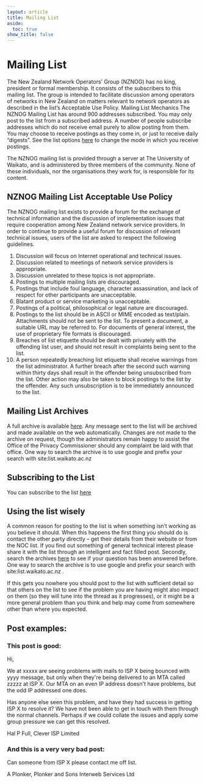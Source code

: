 ```yaml
---
layout: article
title: Mailing List
aside:
  toc: true
show_title: false
---
```

# Mailing List

The New Zealand Network Operators’ Group (NZNOG) has no king, president or formal membership. It consists of the subscribers to this mailing list. The group is intended to facilitate discussion among operators of networks in New Zealand on matters relevant to network operators as described in the list’s Acceptable Use Policy.
Mailing List Mechanics
The NZNOG Mailing List has around 900 addresses subscribed. You may only post to the list from a subscribed address. A number of people subscribe addresses which do not receive email purely to allow posting from them.
You may choose to receive postings as they come in, or just to receive daily “digests”. See the list options [here](https://list.waikato.ac.nz/postorius/lists/nznog.list.waikato.ac.nz/) to change the mode in which you receive postings.

The NZNOG mailing list is provided through a server at The University of Waikato, and is administered by three members of the community. None of these individuals, nor the organisations they work for, is responsible for its content.

## NZNOG Mailing List Acceptable Use Policy
The NZNOG mailing list exists to provide a forum for the exchange of technical information and the discussion of implementation issues that require cooperation among New Zealand network service providers.
In order to continue to provide a useful forum for discussion of relevant technical issues, users of the list are asked to respect the following guidelines.

1. Discussion will focus on Internet operational and technical issues.
2. Discussion related to meetings of network service providers is appropriate.
3. Discussion unrelated to these topics is not appropriate.
4. Postings to multiple mailing lists are discouraged.
5. Postings that include foul language, character assassination, and lack of respect for other participants are unacceptable.
6. Blatant product or service marketing is unacceptable.
7. Postings of a political, philosophical or legal nature are discouraged.
8. Postings to the list should be in ASCII or MIME encoded as text/plain. Attachments should not be sent to the list. To present a document, a suitable URL may be referred to. For documents of general interest, the use of proprietary file formats is discouraged.
9. Breaches of list etiquette should be dealt with privately with the offending list user, and should not result in complaints being sent to the list.
10. A person repeatedly breaching list etiquette shall receive warnings from the list administrator. A further breach after the second such warning within thirty days shall result in the offender being unsubscribed from the list. Other action may also be taken to block postings to the list by the offender. Any such unsubscription is to be immediately announced to the list.

## Mailing List Archives
A full archive is available [here](https://list.waikato.ac.nz/hyperkitty/list/nznog@list.waikato.ac.nz/). Any message sent to the list will be archived and made available on the web automatically. Changes are not made to the archive on request, though the administrators remain happy to assist the Office of the Privacy Commissioner should any complaint be laid with that office.
One way to search the archive is to use google and prefix your search with site:list.waikato.ac.nz
## Subscribing to the List
You can subscribe to the list [here](https://list.waikato.ac.nz/postorius/lists/nznog.list.waikato.ac.nz/)
## Using the list wisely
A common reason for posting to the list is when something isn’t working as you believe it should. When this happens the first thing you should do is contact the other party directly – get their details from their website or from the NOC list. If you find out something of general technical interest please share it with the list through an intelligent and fact filled post.
Secondly, search the archives [here](http://list.waikato.ac.nz/pipermail/nznog/) to see if your question has been answered before. One way to search the archive is to use google and prefix your search with site:list.waikato.ac.nz .

If this gets you nowhere you should post to the list with sufficient detail so that others on the list to see if the problem you are having might also impact on them (so they will tune into the thread as it progresses), or it might be a more general problem than you think and help may come from somewhere other than where you expected.

## Post examples:
### This post is good:
Hi,

We at xxxxx are seeing problems with mails to ISP X being bounced with
yyyy message, but only when they're being delivered to an MTA called
zzzzz at ISP X. Our MTA on an even IP address doesn't have problems, but
the odd IP addressed one does.

Has anyone else seen this problem, and have they had success in getting
ISP X to resolve it? We have not been able to get in touch with them
through the normal channels. Perhaps if we could collate the issues and
apply some group pressure we can get this resolved.

Hal P Full,
Clever ISP Limited

### And this is a very very bad post:
Can someone from ISP X please contact me off list.

A Plonker,
Plonker and Sons Interweb Services Ltd
